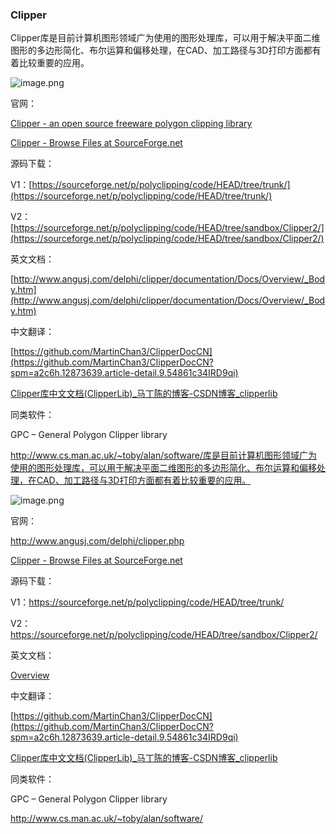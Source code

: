 ### Clipper

Clipper库是目前计算机图形领域广为使用的图形处理库，可以用于解决平面二维图形的多边形简化、布尔运算和偏移处理，在CAD、加工路径与3D打印方面都有着比较重要的应用。

![image.png](https://ucc.alicdn.com/pic/developer-ecology/90990c32dab4479ca4530b72be2be2a1.png "image.png")

官网：

[Clipper - an open source freeware polygon clipping library](http://www.angusj.com/delphi/clipper.php)

[Clipper - Browse Files at SourceForge.net](https://sourceforge.net/projects/polyclipping/files/)

源码下载：

V1：[https://sourceforge.net/p/polyclipping/code/HEAD/tree/trunk/](https://sourceforge.net/p/polyclipping/code/HEAD/tree/trunk/)

V2：[https://sourceforge.net/p/polyclipping/code/HEAD/tree/sandbox/Clipper2/](https://sourceforge.net/p/polyclipping/code/HEAD/tree/sandbox/Clipper2/)

英文文档：

[http://www.angusj.com/delphi/clipper/documentation/Docs/Overview/_Body.htm](http://www.angusj.com/delphi/clipper/documentation/Docs/Overview/_Body.htm)

中文翻译：

[https://github.com/MartinChan3/ClipperDocCN](https://github.com/MartinChan3/ClipperDocCN?spm=a2c6h.12873639.article-detail.9.54861c34IRD9qi)

[Clipper库中文文档(ClipperLib)_马丁陈的博客-CSDN博客_clipperlib](https://blog.csdn.net/bycy0801/article/details/81120873)

同类软件：

GPC – General Polygon Clipper library

http://www.cs.man.ac.uk/~toby/alan/software/库是目前计算机图形领域广为使用的图形处理库，可以用于解决平面二维图形的多边形简化、布尔运算和偏移处理，在CAD、加工路径与3D打印方面都有着比较重要的应用。

![image.png](https://ucc.alicdn.com/pic/developer-ecology/90990c32dab4479ca4530b72be2be2a1.png "image.png")

官网：

http://www.angusj.com/delphi/clipper.php

[Clipper - Browse Files at SourceForge.net](https://sourceforge.net/projects/polyclipping/files/)

源码下载：

V1：https://sourceforge.net/p/polyclipping/code/HEAD/tree/trunk/

V2：https://sourceforge.net/p/polyclipping/code/HEAD/tree/sandbox/Clipper2/

英文文档：

[Overview](http://www.angusj.com/delphi/clipper/documentation/Docs/Overview/_Body.htm)

中文翻译：

[https://github.com/MartinChan3/ClipperDocCN](https://github.com/MartinChan3/ClipperDocCN?spm=a2c6h.12873639.article-detail.9.54861c34IRD9qi)

[Clipper库中文文档(ClipperLib)_马丁陈的博客-CSDN博客_clipperlib](https://blog.csdn.net/bycy0801/article/details/81120873)

同类软件：

GPC – General Polygon Clipper library

http://www.cs.man.ac.uk/~toby/alan/software/

